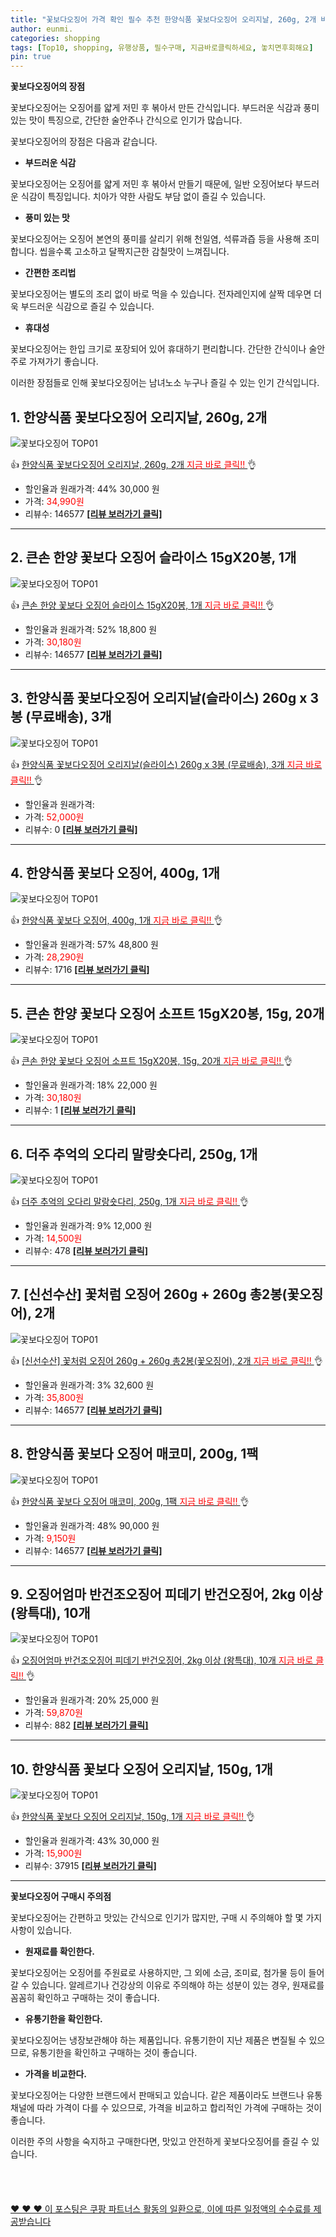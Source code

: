 ```yaml
---
title: "꽃보다오징어 가격 확인 필수 추천 한양식품 꽃보다오징어 오리지날, 260g, 2개 비교 장점 구매가이드"
author: eunmi.
categories: shopping
tags: [Top10, shopping, 유행상품, 필수구매, 지금바로클릭하세요, 놓치면후회해요]
pin: true
---
```

**꽃보다오징어의 장점**

꽃보다오징어는 오징어를 얇게 저민 후 볶아서 만든 간식입니다. 부드러운 식감과 풍미 있는 맛이 특징으로, 간단한 술안주나 간식으로 인기가 많습니다.

꽃보다오징어의 장점은 다음과 같습니다.

* **부드러운 식감**

꽃보다오징어는 오징어를 얇게 저민 후 볶아서 만들기 때문에, 일반 오징어보다 부드러운 식감이 특징입니다. 치아가 약한 사람도 부담 없이 즐길 수 있습니다.

* **풍미 있는 맛**

꽃보다오징어는 오징어 본연의 풍미를 살리기 위해 천일염, 석류과즙 등을 사용해 조미합니다. 씹을수록 고소하고 달짝지근한 감칠맛이 느껴집니다.

* **간편한 조리법**

꽃보다오징어는 별도의 조리 없이 바로 먹을 수 있습니다. 전자레인지에 살짝 데우면 더욱 부드러운 식감으로 즐길 수 있습니다.

* **휴대성**

꽃보다오징어는 한입 크기로 포장되어 있어 휴대하기 편리합니다. 간단한 간식이나 술안주로 가져가기 좋습니다.

이러한 장점들로 인해 꽃보다오징어는 남녀노소 누구나 즐길 수 있는 인기 간식입니다.

   

## 1. 한양식품 꽃보다오징어 오리지날, 260g, 2개

![꽃보다오징어 TOP01](https://thumbnail9.coupangcdn.com/thumbnails/remote/230x230ex/image/retail/images/2020/09/02/13/8/36e0060c-af8d-4f69-afe2-f173083e84bf.jpg)


👍 [한양식품 꽃보다오징어 오리지날, 260g, 2개 <font color=red> 지금 바로 클릭!! </font> ](https://link.coupang.com/re/AFFSDP?lptag=AF3617701&subid=GithubCoopas&pageKey=2049791020&traceid=V0-153&itemId=3484807442&vendorItemId=71471092386) 👌 


- 할인율과 원래가격: 44%  30,000   원
- 가격: <span style='color:red'>34,990원</span>
- 리뷰수: 146577  [**[리뷰 보러가기 클릭]**](https://link.coupang.com/re/AFFSDP?lptag=AF3617701&subid=GithubCoopas&pageKey=2049791020&traceid=V0-153&itemId=3484807442&vendorItemId=71471092386)

---


   

## 2. 큰손 한양 꽃보다 오징어 슬라이스 15gX20봉, 1개

![꽃보다오징어 TOP01](https://thumbnail6.coupangcdn.com/thumbnails/remote/230x230ex/image/vendor_inventory/322e/ea7672e0d4a094d7711fba57d654b637e748be21581f42febfd6ff8d5e66.jpg)


👍 [큰손 한양 꽃보다 오징어 슬라이스 15gX20봉, 1개 <font color=red> 지금 바로 클릭!! </font> ](https://link.coupang.com/re/AFFSDP?lptag=AF3617701&subid=GithubCoopas&pageKey=7198451024&traceid=V0-153&itemId=18190065785&vendorItemId=74468852469) 👌 


- 할인율과 원래가격: 52%  18,800   원
- 가격: <span style='color:red'>30,180원</span>
- 리뷰수: 146577  [**[리뷰 보러가기 클릭]**](https://link.coupang.com/re/AFFSDP?lptag=AF3617701&subid=GithubCoopas&pageKey=7198451024&traceid=V0-153&itemId=18190065785&vendorItemId=74468852469)

---


   

## 3. 한양식품 꽃보다오징어 오리지날(슬라이스) 260g x 3봉 (무료배송), 3개

![꽃보다오징어 TOP01](https://thumbnail10.coupangcdn.com/thumbnails/remote/230x230ex/image/vendor_inventory/b779/9dd564c44823e28eeb091bfd004bf1118e04ac04074b86102e5304d214dd.jpg)


👍 [한양식품 꽃보다오징어 오리지날(슬라이스) 260g x 3봉 (무료배송), 3개 <font color=red> 지금 바로 클릭!! </font> ](https://link.coupang.com/re/AFFSDP?lptag=AF3617701&subid=GithubCoopas&pageKey=5801584619&traceid=V0-153&itemId=18982709217&vendorItemId=77396750896) 👌 


- 할인율과 원래가격: 
- 가격: <span style='color:red'>52,000원</span>
- 리뷰수: 0  [**[리뷰 보러가기 클릭]**](https://link.coupang.com/re/AFFSDP?lptag=AF3617701&subid=GithubCoopas&pageKey=5801584619&traceid=V0-153&itemId=18982709217&vendorItemId=77396750896)

---


   

## 4. 한양식품 꽃보다 오징어, 400g, 1개

![꽃보다오징어 TOP01](https://thumbnail7.coupangcdn.com/thumbnails/remote/230x230ex/image/retail/images/614611861757319-42a92c92-c734-4886-a537-0e28b4cf3aa8.JPG)


👍 [한양식품 꽃보다 오징어, 400g, 1개 <font color=red> 지금 바로 클릭!! </font> ](https://link.coupang.com/re/AFFSDP?lptag=AF3617701&subid=GithubCoopas&pageKey=2049791020&traceid=V0-153&itemId=2102806273&vendorItemId=70101672862) 👌 


- 할인율과 원래가격: 57%  48,800   원
- 가격: <span style='color:red'>28,290원</span>
- 리뷰수: 1716  [**[리뷰 보러가기 클릭]**](https://link.coupang.com/re/AFFSDP?lptag=AF3617701&subid=GithubCoopas&pageKey=2049791020&traceid=V0-153&itemId=2102806273&vendorItemId=70101672862)

---


   

## 5. 큰손 한양 꽃보다 오징어 소프트 15gX20봉, 15g, 20개

![꽃보다오징어 TOP01](https://thumbnail9.coupangcdn.com/thumbnails/remote/230x230ex/image/vendor_inventory/e8ac/321e90d85c28bc4e7f5e27789a9fcfd9c25777647442eeecf3a9bf4b9d73.jpg)


👍 [큰손 한양 꽃보다 오징어 소프트 15gX20봉, 15g, 20개 <font color=red> 지금 바로 클릭!! </font> ](https://link.coupang.com/re/AFFSDP?lptag=AF3617701&subid=GithubCoopas&pageKey=5064591522&traceid=V0-153&itemId=18190025472&vendorItemId=74468413433) 👌 


- 할인율과 원래가격: 18%  22,000   원
- 가격: <span style='color:red'>30,180원</span>
- 리뷰수: 1  [**[리뷰 보러가기 클릭]**](https://link.coupang.com/re/AFFSDP?lptag=AF3617701&subid=GithubCoopas&pageKey=5064591522&traceid=V0-153&itemId=18190025472&vendorItemId=74468413433)

---


   

## 6. 더주 추억의 오다리 말랑숏다리, 250g, 1개

![꽃보다오징어 TOP01](https://thumbnail10.coupangcdn.com/thumbnails/remote/230x230ex/image/vendor_inventory/7160/25b71b7cabb4c30f515a1c32f29fe83452cf479ca0c9f8b694383c263a32.jpg)


👍 [더주 추억의 오다리 말랑숏다리, 250g, 1개 <font color=red> 지금 바로 클릭!! </font> ](https://link.coupang.com/re/AFFSDP?lptag=AF3617701&subid=GithubCoopas&pageKey=7273638728&traceid=V0-153&itemId=18556129122&vendorItemId=82639370017) 👌 


- 할인율과 원래가격: 9%  12,000   원
- 가격: <span style='color:red'>14,500원</span>
- 리뷰수: 478  [**[리뷰 보러가기 클릭]**](https://link.coupang.com/re/AFFSDP?lptag=AF3617701&subid=GithubCoopas&pageKey=7273638728&traceid=V0-153&itemId=18556129122&vendorItemId=82639370017)

---


   

## 7. [신선수산] 꽃처럼 오징어 260g + 260g 총2봉(꽃오징어), 2개

![꽃보다오징어 TOP01](https://thumbnail9.coupangcdn.com/thumbnails/remote/230x230ex/image/vendor_inventory/4899/5df6863b9fe8ce59f41b7622a6e5f84794c1bcb42b87187da00af33304a4.jpg)


👍 [[신선수산] 꽃처럼 오징어 260g + 260g 총2봉(꽃오징어), 2개 <font color=red> 지금 바로 클릭!! </font> ](https://link.coupang.com/re/AFFSDP?lptag=AF3617701&subid=GithubCoopas&pageKey=7038224477&traceid=V0-153&itemId=17396832182&vendorItemId=72769366379) 👌 


- 할인율과 원래가격: 3%  32,600   원
- 가격: <span style='color:red'>35,800원</span>
- 리뷰수: 146577  [**[리뷰 보러가기 클릭]**](https://link.coupang.com/re/AFFSDP?lptag=AF3617701&subid=GithubCoopas&pageKey=7038224477&traceid=V0-153&itemId=17396832182&vendorItemId=72769366379)

---


   

## 8. 한양식품 꽃보다 오징어 매코미, 200g, 1팩

![꽃보다오징어 TOP01](https://thumbnail10.coupangcdn.com/thumbnails/remote/230x230ex/image/retail/images/2023/01/19/10/4/3f4d5d27-62a0-4064-ab5a-2722725f8cae.jpg)


👍 [한양식품 꽃보다 오징어 매코미, 200g, 1팩 <font color=red> 지금 바로 클릭!! </font> ](https://link.coupang.com/re/AFFSDP?lptag=AF3617701&subid=GithubCoopas&pageKey=7080067042&traceid=V0-153&itemId=17609711194&vendorItemId=84775806590) 👌 


- 할인율과 원래가격: 48%  90,000   원
- 가격: <span style='color:red'>9,150원</span>
- 리뷰수: 146577  [**[리뷰 보러가기 클릭]**](https://link.coupang.com/re/AFFSDP?lptag=AF3617701&subid=GithubCoopas&pageKey=7080067042&traceid=V0-153&itemId=17609711194&vendorItemId=84775806590)

---


   

## 9. 오징어엄마 반건조오징어 피데기 반건오징어, 2kg 이상 (왕특대), 10개

![꽃보다오징어 TOP01](https://thumbnail7.coupangcdn.com/thumbnails/remote/230x230ex/image/vendor_inventory/5fa3/1d376606bb3ea23d07217629cd691ebf864f660348ffc9ee2a2d4b563efa.jpg)


👍 [오징어엄마 반건조오징어 피데기 반건오징어, 2kg 이상 (왕특대), 10개 <font color=red> 지금 바로 클릭!! </font> ](https://link.coupang.com/re/AFFSDP?lptag=AF3617701&subid=GithubCoopas&pageKey=6511488243&traceid=V0-153&itemId=14384506833&vendorItemId=81628803609) 👌 


- 할인율과 원래가격: 20%  25,000   원
- 가격: <span style='color:red'>59,870원</span>
- 리뷰수: 882  [**[리뷰 보러가기 클릭]**](https://link.coupang.com/re/AFFSDP?lptag=AF3617701&subid=GithubCoopas&pageKey=6511488243&traceid=V0-153&itemId=14384506833&vendorItemId=81628803609)

---


   

## 10. 한양식품 꽃보다 오징어 오리지날, 150g, 1개

![꽃보다오징어 TOP01](https://thumbnail10.coupangcdn.com/thumbnails/remote/230x230ex/image/vendor_inventory/9532/f0e10bab934c036d934923e2e873fbd6bb776e00eed2f0c64d54dec3de3e.jpg)


👍 [한양식품 꽃보다 오징어 오리지날, 150g, 1개 <font color=red> 지금 바로 클릭!! </font> ](https://link.coupang.com/re/AFFSDP?lptag=AF3617701&subid=GithubCoopas&pageKey=5801584619&traceid=V0-153&itemId=2772397512&vendorItemId=70762223342) 👌 


- 할인율과 원래가격: 43%  30,000   원
- 가격: <span style='color:red'>15,900원</span>
- 리뷰수: 37915  [**[리뷰 보러가기 클릭]**](https://link.coupang.com/re/AFFSDP?lptag=AF3617701&subid=GithubCoopas&pageKey=5801584619&traceid=V0-153&itemId=2772397512&vendorItemId=70762223342)

---
**꽃보다오징어 구매시 주의점**

꽃보다오징어는 간편하고 맛있는 간식으로 인기가 많지만, 구매 시 주의해야 할 몇 가지 사항이 있습니다.

* **원재료를 확인한다.**

꽃보다오징어는 오징어를 주원료로 사용하지만, 그 외에 소금, 조미료, 첨가물 등이 들어갈 수 있습니다. 알레르기나 건강상의 이유로 주의해야 하는 성분이 있는 경우, 원재료를 꼼꼼히 확인하고 구매하는 것이 좋습니다.

* **유통기한을 확인한다.**

꽃보다오징어는 냉장보관해야 하는 제품입니다. 유통기한이 지난 제품은 변질될 수 있으므로, 유통기한을 확인하고 구매하는 것이 좋습니다.

* **가격을 비교한다.**

꽃보다오징어는 다양한 브랜드에서 판매되고 있습니다. 같은 제품이라도 브랜드나 유통채널에 따라 가격이 다를 수 있으므로, 가격을 비교하고 합리적인 가격에 구매하는 것이 좋습니다.

이러한 주의 사항을 숙지하고 구매한다면, 맛있고 안전하게 꽃보다오징어를 즐길 수 있습니다.<br><br><br><br><br> [ ❤ ❤ ❤ 이 포스팅은 쿠팡 파트너스 활동의 일환으로, 이에 따른 일정액의 수수료를 제공받습니다](https://link.coupang.com/a/bcEFyh)